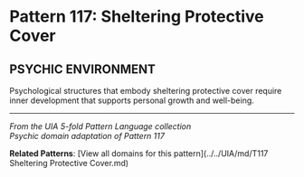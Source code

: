 # Pattern 117: Sheltering Protective Cover

## PSYCHIC ENVIRONMENT

Psychological structures that embody sheltering protective cover require inner development that supports personal growth and well-being.

---

*From the UIA 5-fold Pattern Language collection*  
*Psychic domain adaptation of Pattern 117*

**Related Patterns**: [View all domains for this pattern](../../UIA/md/T117 Sheltering Protective Cover.md)